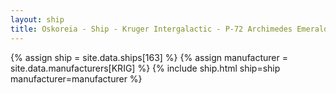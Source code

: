 ```yaml
---
layout: ship
title: Oskoreia - Ship - Kruger Intergalactic - P-72 Archimedes Emerald
---
```

{% assign ship = site.data.ships[163] %}
{% assign manufacturer = site.data.manufacturers[KRIG] %}
{% include ship.html ship=ship manufacturer=manufacturer %}
